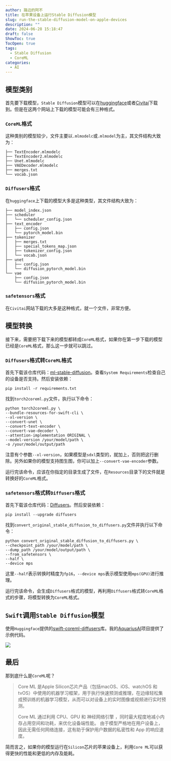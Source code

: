 ```yaml
---
author: 路边的阿不
title: 在苹果设备上运行Stable Diffusion模型
slug: run-the-stable-diffusion-model-on-apple-devices
description: ""
date: 2024-06-28 15:18:47
draft: false
ShowToc: true
TocOpen: true
tags:
  - Stable Diffusion
  - CoreML
categories:
  - AI
---
```

## 模型类别

首先要下载模型，`Stable Diffusion`模型可以在[huggingface](https://huggingface.co/models)或者[Civitai](https://civitai.com/)下载到。但是在这两个网站上下载的模型可能会有三种格式。

### `CoreML`格式

这种类别的模型较少，文件主要以`.mlmodelc`或`.mlmodel`为主，其文件结构大致为：

```
├── TextEncoder.mlmodelc
├── TextEncoder2.mlmodelc
├── Unet.mlmodelc
├── VAEDecoder.mlmodelc
├── merges.txt
└── vocab.json
```

### `Diffusers`格式

在`huggingface`上下载的模型大多是这种类型，其文件结构大致为：

```
├── model_index.json
├── scheduler
│   └── scheduler_config.json
├── text_encoder
│   ├── config.json
│   └── pytorch_model.bin
├── tokenizer
│   ├── merges.txt
│   ├── special_tokens_map.json
│   ├── tokenizer_config.json
│   └── vocab.json
├── unet
│   ├── config.json
│   └── diffusion_pytorch_model.bin
└── vae
    ├── config.json
    └── diffusion_pytorch_model.bin
```

### `safetensors`格式

在`Civitai`网站下载的大多是这种格式，就一个文件，非常方便。

## 模型转换

接下来，需要把下载下来的模型都转成`CoreML`格式，如果你在第一步下载的模型已经是`CoreML`格式，那么这一步就可以跳过。

### `Diffusers`格式转`CoreML`格式

首先下载该仓库代码：[ml-stable-diffusion](https://github.com/apple/ml-stable-diffusion)。查看`System Requirements`检查自己的设备是否支持。然后安装依赖：

```shell
pip install -r requirements.txt
```

找到`torch2coreml.py`文件，执行以下命令：

```shell
python torch2coreml.py \
--bundle-resources-for-swift-cli \
--xl-version \
--convert-unet \
--convert-text-encoder \
--convert-vae-decoder \
--attention-implementation ORIGINAL \
--model-version /your/model/path \
-o /your/model/output/path
```

注意有个参数`--xl-version`，如果模型是`sdxl`类型的，就加上，否则把这行删除。另外如果你的模型支持图生图，你可以加上`--convert-vae-encoder`参数。

运行完该命令，应该在你指定的目录生成了文件，在`Resources`目录下的文件就是转换好的`CoreML`格式。

### `safetensors`格式转`Diffusers`格式

首先下载该仓库代码：[Diffusers](https://github.com/huggingface/diffusers)。然后安装依赖：

```shell
pip install --upgrade diffusers
```

找到`convert_original_stable_diffusion_to_diffusers.py`文件并执行以下命令：

```shell
python convert_original_stable_diffusion_to_diffusers.py \
--checkpoint_path /your/model/path \
--dump_path /your/model/output/path \
--from_safetensors \
--half \
--device mps
```

这里`--half`表示转换时精度为`fp16`，`--device mps`表示模型使用`mps(GPU)`进行推理。

运行完该命令，会生成`Diffusers`格式的模型，再利用`Diffusers`格式转`CoreML`格式的步骤，将模型转换为`CoreML`格式。

## `Swift`调用`Stable Diffusion`模型

使用`Huggingface`提供的[swift-coreml-diffusers](https://github.com/huggingface/swift-coreml-diffusers)库。我的[AquariusAI](https://github.com/caol64/aquarius-ai)项目提供了示例代码。

![](imgs/posts/2024-06-28-run-the-stable-diffusion-model-on-apple-devices/2.webp)

## 最后

那到底什么是`CoreML`呢？

> Core ML 是Apple Silicon芯片产品（包括macOS、iOS、watchOS 和 tvOS）中使用的机器学习框架，用于执行快速预测或推理，在边缘轻松集成预训练的机器学习模型，从而可以对设备上的实时图像或视频进行实时预测。
> 
> Core ML 通过利用 CPU、GPU 和 神经网络引擎 ，同时最大程度地减小内存占用空间和功耗，来优化设备端性能。 由于模型严格地在用户设备上，因此无需任何网络连接，这有助于保护用户数据的私密性和 App 的响应速度。

简而言之，如果你的模型运行在`Silicon`芯片的苹果设备上，利用`Core ML`可以获得更快的性能和更低的内存及能耗。

